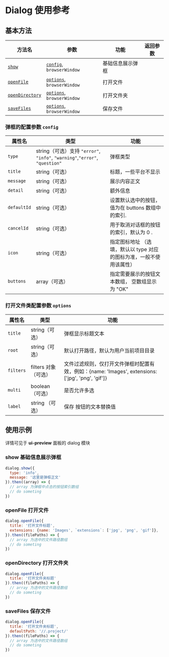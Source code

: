 # Dialog 使用参考

## 基本方法
方法名 | 参数 | 功能 | 返回参数 
------|--------------|------------ |------------------
[`show`](###show-基础信息展示弹框) | [`config`](###弹框的配置参数-`config`), `browserWindow` | 基础信息展示弹框| 
[`openFile`](###openFile-打开文件) | [`options`](###打开文件类配置参数-`options`), `browserWindow` | 打开文件
[`openDirectory`](###openDirectory-打开文件夹) | [`options`](###打开文件类配置参数-`options`), `browserWindow` | 打开文件夹
[`saveFiles`](###saveFiles-保存文件) | [`options`](###打开文件类配置参数-`options`), `browserWindow` | 保存文件

### 弹框的配置参数 `config` 
属性名 | 类型 | 功能
------|--------------|------------ 
`type` | string（可选）支持 `"error"`, `"info"`, `"warning"`,`"error"`, `"question"`| 弹框类型
`title` | string（可选） | 标题，一些平台不显示
`message` | string（可选） | 展示内容正文
`detail` | string（可选） | 额外信息
`defaultId` | string（可选） | 设置默认选中的按钮，值为在 buttons 数组中的索引.
`cancelId` | string（可选） | 用于取消对话框的按钮的索引，默认为 0 .
`icon` | string（可选） | 指定图标地址 （选填，默认以 type 对应的图标为准，一般不使用该属性）
`buttons` | array（可选） |指定需要展示的按钮文本数组， 空数组显示为 "OK"

### 打开文件类配置参数 `options` 
属性名 | 类型 | 功能
------|--------------|------------ 
`title` |string（可选）|弹框显示标题文本
`root` | string（可选）|默认打开路径，默认为用户当前项目目录
`filters` | filters 对象（可选）|文件过滤规则，仅打开文件弹框时配置有效，例如：{name: 'Images', extensions: ['jpg', 'png', 'gif']}
`multi` | boolean （可选）|是否允许多选
`label` | string （可选）| 保存 按钮的文本替换值

## 使用示例
详情可见于 **ui-preview** 面板的 dialog 模块

### show 基础信息展示弹框
```js
dialog.show({
  type: 'info',
  message: '这里是弹框正文'
}).then((array) => {
  // array 为弹框中点击的按钮索引数组
  // do someting
})
```

### openFile 打开文件
```js
dialog.openFile({
  title: '打开文件标题',
  extensions: {name: 'Images', `extensions`: ['jpg', 'png', 'gif']},
}).then((filePaths) => {
  // array 为选中的文件路径数组
  // do someting
})
```
### openDirectory 打开文件夹
```js
dialog.openFile({
  title: '打开文件夹标题'
}).then((filePaths) => {
  // array 为选中的文件路径数组
  // do someting
})
```
### saveFiles 保存文件
```js
dialog.openFile({
  title: '打开文件夹标题',
  defaultPath: '//.project/'
}).then((filePaths) => {
  // array 为选中的文件路径数组
  // do someting
})
```